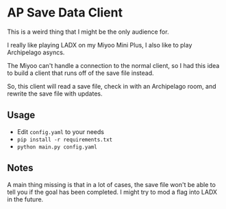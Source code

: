 # AP Save Data Client
This is a weird thing that I might be the only audience for.

I really like playing LADX on my Miyoo Mini Plus,
I also like to play Archipelago asyncs.

The Miyoo can't handle a connection to the normal client,
so I had this idea to build a client that runs off of the save file instead.

So, this client will read a save file,
check in with an Archipelago room,
and rewrite the save file with updates.

## Usage
- Edit `config.yaml` to your needs
- `pip install -r requirements.txt`
- `python main.py config.yaml`

## Notes
A main thing missing is that in a lot of cases, the save file won't be able
to tell you if the goal has been completed. I might try to mod a flag into LADX
in the future.